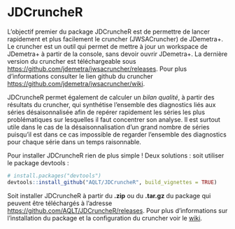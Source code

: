
<!-- README.md is generated from README.Rmd. Please edit that file -->

# JDCruncheR

L’objectif premier du package JDCruncheR est de permettre de lancer
rapidement et plus facilement le cruncher (JWSACruncher) de JDemetra+.
Le cruncher est un outil qui permet de mettre à jour un workspace de
JDemetra+ à partir de la console, sans devoir ouvrir JDemetra+. La
dernière version du cruncher est téléchargeable sous
<https://github.com/jdemetra/jwsacruncher/releases>. Pour plus
d’informations consulter le lien github du cruncher
<https://github.com/jdemetra/jwsacruncher/wiki>.

JDCruncheR permet également de calculer un *bilan qualité*, à partir des
résultats du cruncher, qui synthétise l’ensemble des diagnostics liés
aux séries désaisonnalisée afin de repérer rapidement les séries les
plus problématiques sur lesquelles il faut concentrer son analyse. Il
est surtout utile dans le cas de la désaisonnalisation d’un grand nombre
de séries puisqu’il est dans ce cas impossible de regarder l’ensemble
des diagnostics pour chaque série dans un temps raisonnable.

Pour installer JDCruncheR rien de plus simple \! Deux solutions : soit
utiliser le package devtools :

``` r
# install.packages("devtools")
devtools::install_github("AQLT/JDCruncheR", build_vignettes = TRUE)
```

Soit installer JDCruncheR à partir du **.zip** ou du **.tar.gz** du
package qui peuvent être téléchargés à l’adresse
<https://github.com/AQLT/JDCruncheR/releases>. Pour plus d’informations
sur l’installation du package et la configuration du cruncher voir le
[wiki](https://github.com/AQLT/JDCruncheR/wiki).
